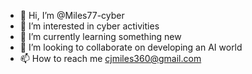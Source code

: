 - 👋 Hi, I’m @Miles77-cyber
- 👀 I’m interested in cyber activities
- 🌱 I’m currently learning something new
- 💞️ I’m looking to collaborate on developing an AI world
- 📫 How to reach me cjmiles360@gmail.com

<!---
Miles77-cyber/Miles77-cyber is a ✨ special ✨ repository because its `README.md` (this file) appears on your GitHub profile.
You can click the Preview link to take a look at your changes.
--->
